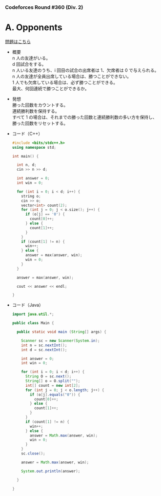 ### Codeforces Round #360 (Div. 2)

# A. Opponents

  [問題はこちら](https://codeforces.com/problemset/problem/688/A)
  
- 概要<br>
  n 人の友達がいる。<br>
  d 回試合をする。<br>
  n 人いる友達のうち、i 回目の試合の出席者は 1、欠席者は 0 で与えられる。<br>
  n 人の友達が全員出席している場合は、勝つことができない。<br>
  1 人でも欠席している場合は、必ず勝つことができる。<br>
  最大、何回連続で勝つことができるか。
  
- 発想<br>
  勝った回数をカウントする。<br>
  連続勝利数を保持する。<br>
  すべて 1 の場合は、それまでの勝った回数と連続勝利数の多い方を保持し、勝った回数をリセットする。<br>
  
  
- コード（C++）

  ```cpp
  #include <bits/stdc++.h>
  using namespace std;

  int main() {

    int n, d;
    cin >> n >> d;

    int answer = 0;
    int win = 0;

    for (int i = 0; i < d; i++) {
      string o;
      cin >> o;
      vector<int> count(2);
      for (int j = 0; j < o.size(); j++) {
        if (o[j] == '0') {
          count[0]++;
        } else {
          count[1]++;
        }
      }
      if (count[1] != n) {
        win++;
      } else {
        answer = max(answer, win);
        win = 0;
      }
    }

    answer = max(answer, win);

    cout << answer << endl;

  }
  ```
  
- コード（Java）

  ```java
  import java.util.*;

  public class Main {

    public static void main (String[] args) {

      Scanner sc = new Scanner(System.in);
      int n = sc.nextInt();
      int d = sc.nextInt();

      int answer = 0;
      int win = 0;

      for (int i = 0; i < d; i++) {
        String O = sc.next(); 
        String[] o = O.split("");
        int[] count = new int[2];
        for (int j = 0; j < o.length; j++) {
          if (o[j].equals("0")) {
            count[0]++;
          } else {
            count[1]++;
          }
        }
        if (count[1] != n) {
          win++;
        } else {
          answer = Math.max(answer, win);
          win = 0;
        }
      }
      sc.close();

      answer = Math.max(answer, win);

      System.out.println(answer);

    }

  }
  ```
    